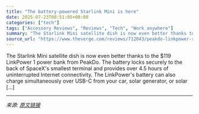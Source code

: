 ```yaml
---
title: "The battery-powered Starlink Mini is here"
date: 2025-07-23T08:51:05+08:00
categories: ["tech"]
tags: ["Accessory Reviews", "Reviews", "Tech", "Work anywhere"]
summary: "The Starlink Mini satellite dish is now even better thanks to the $119 LinkPower 1 power bank from PeakDo. The battery locks securely to the back of SpaceX's smallest terminal and provides over 4.5 ho"
source_url: "https://www.theverge.com/reviews/712043/peakdo-linkpower-review-battery-powered-starlink-mini"
---
```


The Starlink Mini satellite dish is now even better thanks to the $119 LinkPower 1 power bank from PeakDo. The battery locks securely to the back of SpaceX's smallest terminal and provides over 4.5 hours of uninterrupted Internet connectivity. The LinkPower's battery can also charge simultaneously over USB-C from your car, solar generator, or solar [&#8230;]

---

*来源: [原文链接](https://www.theverge.com/reviews/712043/peakdo-linkpower-review-battery-powered-starlink-mini)*
